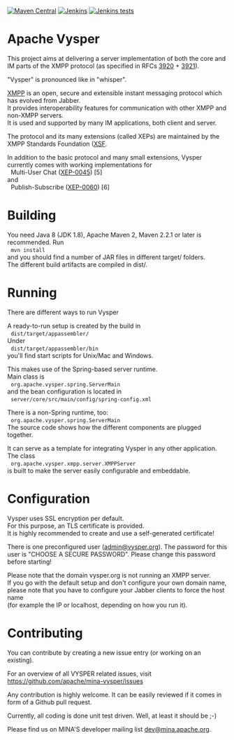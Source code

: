 [![Maven Central](https://img.shields.io/maven-central/v/org.apache.vysper/vysper-parent)](https://search.maven.org/search?q=g:org.apache.vysper%20AND%20a:vysper-parent&core=gav)
[![Jenkins](https://img.shields.io/jenkins/build/https/builds.apache.org/Vysper)](https://builds.apache.org/job/Vysper/)
[![Jenkins tests](https://img.shields.io/jenkins/tests/https/builds.apache.org/Vysper?compact_message&failed_label=failed&passed_label=passed&skipped_label=skipped)](https://builds.apache.org/job/Vysper/)

# Apache Vysper

This project aims at delivering a server implementation of both the core and IM parts of the XMPP protocol 
(as specified in RFCs [3920](http://www.ietf.org/rfc/rfc3920.txt) + [3921](http://www.ietf.org/rfc/rfc3921.txt)).

"Vysper" is pronounced like in "whisper".

[XMPP](http://en.wikipedia.org/wiki/XMPP) is an open, secure and extensible instant messaging protocol which has evolved from Jabber.  
It provides interoperability features for communication with other XMPP and non-XMPP servers.  
It is used and supported by many IM applications, both client and server.  

The protocol and its many extensions (called XEPs) are maintained by the XMPP Standards Foundation ([XSF](http://www.xmpp.org/).

In addition to the basic protocol and many small extensions, Vysper currently comes with working implementations for  
&nbsp;&nbsp;Multi-User Chat ([XEP-0045](http://xmpp.org/extensions/xep-0045.html)) [5]  
and  
&nbsp;&nbsp;Publish-Subscribe ([XEP-0060](http://xmpp.org/extensions/xep-0060.html)) [6] 

# Building 

You need Java 8 (JDK 1.8), Apache Maven 2, Maven 2.2.1 or later is recommended. Run  
&nbsp;&nbsp;`mvn install`  
and you should find a number of JAR files in different target/ folders.  
The different build artifacts are compiled in dist/.  

# Running

There are different ways to run Vysper

A ready-to-run setup is created by the build in  
&nbsp;&nbsp;`dist/target/appassembler/`  
Under  
&nbsp;&nbsp;`dist/target/appassembler/bin`  
you'll find start scripts for Unix/Mac and Windows.

This makes use of the Spring-based server runtime.  
Main class is  
&nbsp;&nbsp;`org.apache.vysper.spring.ServerMain`  
and the bean configuration is located in  
&nbsp;&nbsp;`server/core/src/main/config/spring-config.xml`

There is a non-Spring runtime, too:  
&nbsp;&nbsp;`org.apache.vysper.spring.ServerMain`  
The source code shows how the different components are plugged together.

It can serve as a template for integrating Vysper in any other application.  
The class  
&nbsp;&nbsp;`org.apache.vysper.xmpp.server.XMPPServer`  
is built to make the server easily configurable and embeddable.
  
# Configuration

Vysper uses SSL encryption per default.  
For this purpose, an TLS certificate is provided.  
It is highly recommended to create and use a self-generated certificate!

There is one preconfigured user (admin@vysper.org). The password for this  
user is "CHOOSE A SECURE PASSWORD". Please change this password before starting!

Please note that the domain vysper.org is not running an XMPP server.  
If you go with the default setup and don't configure your own domain name,  
please note that you have to configure your Jabber clients to force the host name  
(for example the IP or localhost, depending on how you run it).

# Contributing

You can contribute by creating a new issue entry (or working on an existing).  

For an overview of all VYSPER related issues, visit https://github.com/apache/mina-vysper/issues

Any contribution is highly welcome. It can be easily reviewed if it comes in form of a Github pull request.  

Currently, all coding is done unit test driven. Well, at least it should be ;-)

Please find us on MINA'S developer mailing list dev@mina.apache.org. 